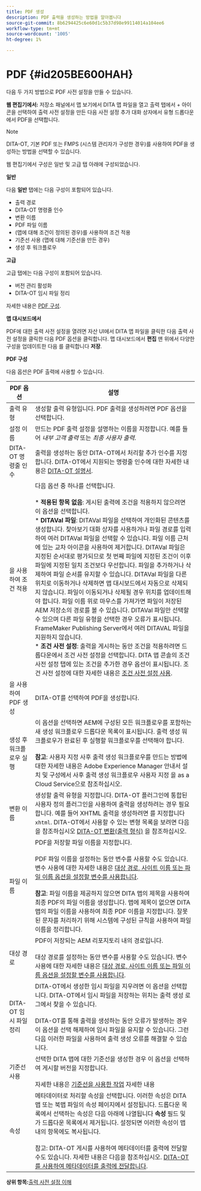 ```yaml
---
title: PDF 생성
description: PDF 출력을 생성하는 방법을 알아봅니다
source-git-commit: 8b6294425c6e60d1c5b37d98e99114014a104ee6
workflow-type: tm+mt
source-wordcount: '1005'
ht-degree: 1%

---
```



# PDF {#id205BE600HAH}

다음 두 가지 방법으로 PDF 사전 설정을 만들 수 있습니다.

**웹 편집기에서:** 저장소 패널에서 맵 보기에서 DITA 맵 파일을 열고 출력 탭에서 + 아이콘을 선택하여 출력 사전 설정을 만든 다음 사전 설정 추가 대화 상자에서 유형 드롭다운에서 PDF을 선택합니다.

>[!NOTE]
>
> DITA-OT, 기본 PDF 또는 FMPS \(시스템 관리자가 구성한 경우\)를 사용하여 PDF을 생성하는 방법을 선택할 수 있습니다.

웹 편집기에서 구성은 일반 및 고급 탭 아래에 구성되었습니다.

**일반**

다음 **일반** 탭에는 다음 구성이 포함되어 있습니다.

- 출력 경로
- DITA-OT 명령줄 인수
- 변환 이름
- PDF 파일 이름
- \(맵에 대해 조건이 정의된 경우\)를 사용하여 조건 적용
- 기준선 사용 \(맵에 대해 기준선을 만든 경우\)
- 생성 후 워크플로우

**고급**

고급 탭에는 다음 구성이 포함되어 있습니다.

- 버전 관리 활성화
- DITA-OT 임시 파일 정리

자세한 내용은 [PDF 구성](#id231KIM004X1).

**맵 대시보드에서**

PDF에 대한 출력 사전 설정을 열려면 자산 UI에서 DITA 맵 파일을 클릭한 다음 출력 사전 설정을 클릭한 다음 PDF 옵션을 클릭합니다. 맵 대시보드에서 **편집** 맨 위에서 다양한 구성을 업데이트한 다음 를 클릭합니다 **저장**.

**PDF 구성**

다음 옵션은 PDF 출력에 사용할 수 있습니다.

| PDF 옵션 | 설명 |
| --- | --- |
| 출력 유형 | 생성할 출력 유형입니다. PDF 출력을 생성하려면 PDF 옵션을 선택합니다. |
| 설정 이름 | 만드는 PDF 출력 설정을 설명하는 이름을 지정합니다. 예를 들어 _내부 고객 출력_ 또는 _최종 사용자 출력_. |
| DITA-OT 명령줄 인수 | 출력을 생성하는 동안 DITA-OT에서 처리할 추가 인수를 지정합니다. DITA-OT에서 지원되는 명령줄 인수에 대한 자세한 내용은 [DITA-OT 설명서](https://www.dita-ot.org/). |
| 을 사용하여 조건 적용 | 다음 옵션 중 하나를 선택합니다.<br><br>* **적용된 항목 없음**: 게시된 출력에 조건을 적용하지 않으려면 이 옵션을 선택합니다.<br>* **DITAVal 파일**: DITAVal 파일을 선택하여 개인화된 콘텐츠를 생성합니다. 찾아보기 대화 상자를 사용하거나 파일 경로를 입력하여 여러 DITAVal 파일을 선택할 수 있습니다. 파일 이름 근처에 있는 교차 아이콘을 사용하여 제거합니다. DITAVal 파일은 지정된 순서대로 평가되므로 첫 번째 파일에 지정된 조건이 이후 파일에 지정된 일치 조건보다 우선합니다. 파일을 추가하거나 삭제하여 파일 순서를 유지할 수 있습니다. DITAVal 파일을 다른 위치로 이동하거나 삭제하면 맵 대시보드에서 자동으로 삭제되지 않습니다. 파일이 이동되거나 삭제될 경우 위치를 업데이트해야 합니다. 파일 이름 위로 마우스를 가져가면 파일이 저장된 AEM 저장소의 경로를 볼 수 있습니다. DITAVal 파일만 선택할 수 있으며 다른 파일 유형을 선택한 경우 오류가 표시됩니다. FrameMaker Publishing Server에서 여러 DITAVAL 파일을 지원하지 않습니다.<br>* **조건 사전 설정**: 출력을 게시하는 동안 조건을 적용하려면 드롭다운에서 조건 사전 설정을 선택합니다. DITA 맵 콘솔의 조건 사전 설정 탭에 있는 조건을 추가한 경우 옵션이 표시됩니다. 조건 사전 설정에 대한 자세한 내용은 [조건 사전 설정 사용](generate-output-use-condition-presets.md#id1825FL004PN). |
| 을 사용하여 PDF 생성 | DITA-OT를 선택하여 PDF을 생성합니다. |
| 생성 후 워크플로우 실행 | 이 옵션을 선택하면 AEM에 구성된 모든 워크플로우를 포함하는 새 생성 워크플로우 드롭다운 목록이 표시됩니다. 출력 생성 워크플로우가 완료된 후 실행할 워크플로우를 선택해야 합니다.<br><br>**참고**: 사용자 지정 사후 출력 생성 워크플로우를 만드는 방법에 대한 자세한 내용은 Adobe Experience Manager 안내서 설치 및 구성에서 사후 출력 생성 워크플로우 사용자 지정 을 as a Cloud Service으로 참조하십시오. |
| 변환 이름 | 생성할 출력 유형을 지정합니다. DITA-OT 플러그인에 통합된 사용자 정의 플러그인을 사용하여 출력을 생성하려는 경우 필요합니다. 예를 들어 XHTML 출력을 생성하려면 를 지정합니다 `xhtml`. DITA-OT에서 사용할 수 있는 변형 목록을 보려면 다음을 참조하십시오 [DITA-OT 변환(출력 형식)](http://www.dita-ot.org/2.3/user-guide/AvailableTransforms.html) 을 참조하십시오. |
| 파일 이름 | PDF을 저장할 파일 이름을 지정합니다.<br><br>PDF 파일 이름을 설정하는 동안 변수를 사용할 수도 있습니다. 변수 사용에 대한 자세한 내용은 [대상 경로, 사이트 이름 또는 파일 이름 옵션을 설정할 변수를 사용합니다](generate-output-use-variables.md#id18BUG70K05Z).<br><br>**참고**: 파일 이름을 제공하지 않으면 DITA 맵의 제목을 사용하여 최종 PDF의 파일 이름을 생성합니다. 맵에 제목이 없으면 DITA 맵의 파일 이름을 사용하여 최종 PDF 이름을 지정합니다. 잘못된 문자를 처리하기 위해 시스템에 구성된 규칙을 사용하여 파일 이름을 정리합니다. |
| 대상 경로 | PDF이 저장되는 AEM 리포지토리 내의 경로입니다.<br><br>대상 경로를 설정하는 동안 변수를 사용할 수도 있습니다. 변수 사용에 대한 자세한 내용은 [대상 경로, 사이트 이름 또는 파일 이름 옵션을 설정할 변수를 사용합니다](generate-output-use-variables.md#id18BUG70K05Z). |
| DITA-OT 임시 파일 정리 | DITA-OT에서 생성한 임시 파일을 지우려면 이 옵션을 선택합니다. DITA-OT에서 임시 파일을 저장하는 위치는 출력 생성 로그에서 찾을 수 있습니다.<br><br>DITA-OT를 통해 출력을 생성하는 동안 오류가 발생하는 경우 이 옵션을 선택 해제하여 임시 파일을 유지할 수 있습니다. 그런 다음 이러한 파일을 사용하여 출력 생성 오류를 해결할 수 있습니다. |
| 기준선 사용 | 선택한 DITA 맵에 대한 기준선을 생성한 경우 이 옵션을 선택하여 게시할 버전을 지정합니다.<br><br>자세한 내용은 [기준선을 사용한 작업](generate-output-use-baseline-for-publishing.md#id1825FI0J0PF) 자세한 내용 |
| 속성 | 메타데이터로 처리할 속성을 선택합니다. 이러한 속성은 DITA 맵 또는 북맵 파일의 속성 페이지에서 설정됩니다. 드롭다운 목록에서 선택하는 속성은 다음 아래에 나열됩니다 **속성** 필드 및 가 드롭다운 목록에서 제거됩니다. 설정되면 이러한 속성이 맵 내의 항목에도 복사됩니다.<br><br>참고: DITA-OT 게시를 사용하여 메타데이터를 출력에 전달할 수도 있습니다. 자세한 내용은 다음을 참조하십시오. [DITA-OT를 사용하여 메타데이터를 출력에 전달합니다](pass-metadata-dita-ot.md#id21BJ00QD0XA). |

**상위 항목:**[&#x200B;출력 사전 설정 이해](generate-output-understand-presets.md)

